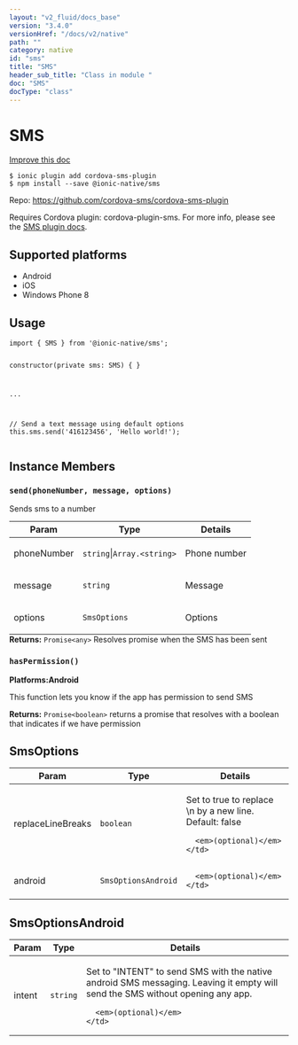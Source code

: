 ```yaml
---
layout: "v2_fluid/docs_base"
version: "3.4.0"
versionHref: "/docs/v2/native"
path: ""
category: native
id: "sms"
title: "SMS"
header_sub_title: "Class in module "
doc: "SMS"
docType: "class"
---
```


<h1 class="api-title">SMS</h1>

<a class="improve-v2-docs" href="http://github.com/driftyco/ionic-native/edit/master/src/@ionic-native/plugins/sms/index.ts#L25">
  Improve this doc
</a>






<pre><code class="nohighlight">$ ionic plugin add cordova-sms-plugin
$ npm install --save @ionic-native/sms
</code></pre>
<p>Repo:
  <a href="https://github.com/cordova-sms/cordova-sms-plugin">
    https://github.com/cordova-sms/cordova-sms-plugin
  </a>
</p>


<p>Requires Cordova plugin: cordova-plugin-sms. For more info, please see the <a href="https://github.com/cordova-sms/cordova-sms-plugin">SMS plugin docs</a>.</p>




<h2>Supported platforms</h2>
<ul>
  <li>Android</li><li>iOS</li><li>Windows Phone 8</li>
</ul>






<h2>Usage</h2>
<pre><code class="lang-typescript">import { SMS } from &#39;@ionic-native/sms&#39;;

constructor(private sms: SMS) { }


...


// Send a text message using default options
this.sms.send(&#39;416123456&#39;, &#39;Hello world!&#39;);
</code></pre>








<h2>Instance Members</h2>
<h3><a class="anchor" name="send" href="#send"></a><code>send(phoneNumber,&nbsp;message,&nbsp;options)</code></h3>




Sends sms to a number
<table class="table param-table" style="margin:0;">
  <thead>
  <tr>
    <th>Param</th>
    <th>Type</th>
    <th>Details</th>
  </tr>
  </thead>
  <tbody>
  <tr>
    <td>
      phoneNumber</td>
    <td>
      <code>string</code>|<code>Array.&lt;string&gt;</code>
    </td>
    <td>
      <p>Phone number</p>
</td>
  </tr>
  
  <tr>
    <td>
      message</td>
    <td>
      <code>string</code>
    </td>
    <td>
      <p>Message</p>
</td>
  </tr>
  
  <tr>
    <td>
      options</td>
    <td>
      <code>SmsOptions</code>
    </td>
    <td>
      <p>Options</p>
</td>
  </tr>
  </tbody>
</table>

<div class="return-value" markdown="1">
  <i class="icon ion-arrow-return-left"></i>
  <b>Returns:</b> <code>Promise&lt;any&gt;</code> Resolves promise when the SMS has been sent
</div><h3><a class="anchor" name="hasPermission" href="#hasPermission"></a><code>hasPermission()</code></h3>



<p>
  <strong>Platforms:</strong><strong class="tag">Android</strong>&nbsp;</p>


This function lets you know if the app has permission to send SMS


<div class="return-value" markdown="1">
  <i class="icon ion-arrow-return-left"></i>
  <b>Returns:</b> <code>Promise&lt;boolean&gt;</code> returns a promise that resolves with a boolean that indicates if we have permission
</div>





<h2><a class="anchor" name="SmsOptions" href="#SmsOptions"></a>SmsOptions</h2>

<table class="table param-table" style="margin:0;">
  <thead>
  <tr>
    <th>Param</th>
    <th>Type</th>
    <th>Details</th>
  </tr>
  </thead>
  <tbody>
  
  <tr>
    <td>
      replaceLineBreaks
    </td>
    <td>
      <code>boolean</code>
    </td>
    <td>
      <p>Set to true to replace \n by a new line. Default: false</p>

      <em>(optional)</em>
    </td>
  </tr>
  
  <tr>
    <td>
      android
    </td>
    <td>
      <code>SmsOptionsAndroid</code>
    </td>
    <td>
      
      <em>(optional)</em>
    </td>
  </tr>
  
  </tbody>
</table>


<h2><a class="anchor" name="SmsOptionsAndroid" href="#SmsOptionsAndroid"></a>SmsOptionsAndroid</h2>

<table class="table param-table" style="margin:0;">
  <thead>
  <tr>
    <th>Param</th>
    <th>Type</th>
    <th>Details</th>
  </tr>
  </thead>
  <tbody>
  
  <tr>
    <td>
      intent
    </td>
    <td>
      <code>string</code>
    </td>
    <td>
      <p>Set to &quot;INTENT&quot; to send SMS with the native android SMS messaging. Leaving it empty will send the SMS without opening any app.</p>

      <em>(optional)</em>
    </td>
  </tr>
  
  </tbody>
</table>





